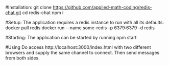 #Installation:
git clone https://github.com/applied-math-coding/redis-chat.git
cd redis-chat
npm i


#Setup:
The application requires a redis instance to run with all its defaults:
docker pull redis
docker run --name some-redis -p 6379:6379 -d redis


#Starting:
The application can be started by running
npm start

#Using
Do access http://localhost:3000/index.html with two different
browsers and supply the same channel to connect.
Then send messages from both sides.
